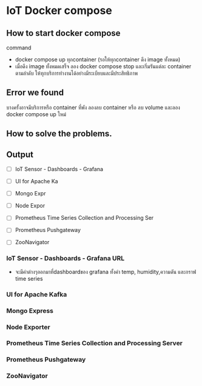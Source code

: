 # IoT Docker compose


## How to start docker compose
command
- docker compose up ทุกcontainer (รอให้ทุกcontainer ดึง image ทั้งหมด)
- เมื่อดึง image ทั้งหมดเสร็จ ลอง docker compose stop และเริ่มรันแต่ละ container ตามลำดับ 
ให้ทุกบริการทำงานได้อย่างมีระเบียบและมีประสิทธิภาพ

## Error we found
บางครั้งอาจมีบริการหรือ container ที่พัง ลองลบ container หรือ ลบ volume และลอง docker compose up ใหม่

## How to solve the problems.


## Output

- [ ] IoT Sensor - Dashboards - Grafana 
- [ ] UI for Apache Ka
- [ ] Mongo Expr
- [ ] Node Expor
- [ ] Prometheus Time Series Collection and Processing Ser
- [ ] Prometheus Pushgateway
- [ ] ZooNavigator


### IoT Sensor - Dashboards - Grafana URL
- จะมีค่าต่างๆออกมาที่dashboardของ grafana ทั้งค่า temp, humidity,ความดัน และกราฟ time series 

### UI for Apache Kafka

### Mongo Express

### Node Exporter

### Prometheus Time Series Collection and Processing Server

### Prometheus Pushgateway

### ZooNavigator